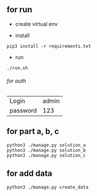 ## for run
- create virtual env

- install
```
pip3 install -r requirements.txt
```
- run
```
./run.sh
```

###### for auth
|  |  |
| ------ | ------ |
| Login | admin |
| password | 123 |

## for part a, b, c

```
python3 ./manage.py solution_a
python3 ./manage.py solution_b
python3 ./manage.py solution_c
```


## for add data
```
python3 ./manage.py create_data
```

